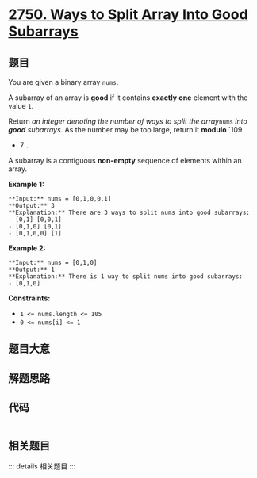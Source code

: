 # [2750. Ways to Split Array Into Good Subarrays](https://leetcode.com/problems/ways-to-split-array-into-good-subarrays)

## 题目

You are given a binary array `nums`.

A subarray of an array is **good** if it contains **exactly** **one** element
with the value `1`.

Return _an integer denoting the number of ways to split the array_`nums` _into
**good** subarrays_. As the number may be too large, return it **modulo** `109
+ 7`.

A subarray is a contiguous **non-empty** sequence of elements within an array.



**Example 1:**

    
    
    **Input:** nums = [0,1,0,0,1]
    **Output:** 3
    **Explanation:** There are 3 ways to split nums into good subarrays:
    - [0,1] [0,0,1]
    - [0,1,0] [0,1]
    - [0,1,0,0] [1]
    

**Example 2:**

    
    
    **Input:** nums = [0,1,0]
    **Output:** 1
    **Explanation:** There is 1 way to split nums into good subarrays:
    - [0,1,0]
    



**Constraints:**

  * `1 <= nums.length <= 105`
  * `0 <= nums[i] <= 1`


## 题目大意

## 解题思路

## 代码

```javascript

```

## 相关题目

::: details 相关题目
:::
